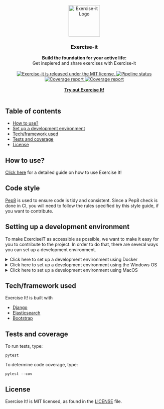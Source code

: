 <div align="center">
      <a href="http://134.209.236.146">
        <img src="http://134.209.236.146/static/feed/logo.png" alt="Exercise-it Logo" width="100" height="100">
      </a>
</div>
<div align="center">
    <h3>Exercise-it</h3>
</div>
<div align="center">
  <strong>Build the foundation for your active life:</strong><br>
  Get inspiered and share exercises with Exercise-it
</div>
<br/>
<div align="center">
  <a href="https://gitlab.stud.idi.ntnu.no/tdt4140-2020/64/-/blob/master/LICENCE">
    <img src="https://img.shields.io/badge/license-MIT-blue.svg" alt="Exercise-it is released under the MIT license." />
  </a>
  <a href="https://gitlab.stud.idi.ntnu.no/tdt4140-2020/64/commits/master">
    <img src="https://gitlab.stud.idi.ntnu.no/tdt4140-2020/64/badges/master/pipeline.svg" alt="Pipeline status"/>
  </a>
  <a href="https://gitlab.stud.idi.ntnu.no/tdt4140-2020/64/commits/master">
    <img src="https://gitlab.stud.idi.ntnu.no/tdt4140-2020/64/badges/master/coverage.svg" alt="Coverage report"/>
  </a>
  <a href="https://www.python.org/dev/peps/pep-0008/">
    <img src="https://img.shields.io/badge/code%20style-pep8-orange.svg" alt="Coverage report"/>
  </a>
</div>

<br>
 
<div align="center">
  <a href="http://134.209.236.146">
      <strong>
        Try out Exercise It!
      </strong>
  </a>
</div>
 
<br>

## Table of contents

- [How to use?](#how-to-use)
- [Set up a development environment](#setting-up-a-development-environment)
- [Tech/framework used](#techframework-used)
- [Tests and coverage](#tests-and-coverage)
- [License](#license)


## How to use?

[Click here]() for a detailed guide on how to use Exercise It!

## Code style

[Pep8](https://www.python.org/dev/peps/pep-0008/) is used to ensure code 
is tidy and consistent. Since a Pep8 check is done in CI, you will need to 
follow the rules specified by this style guide, if you want to contribute.

## Setting up a development environment
To make ExerciseIT as accessible as possible, we want to make it easy for you to contribute to the project. In order to do that, there are several ways you can set up a development environment.

<details>
  <summary>Click here to set up a development environment using Docker</summary>

  ### What is Docker?
  Docker is an open platform for developing, shipping, and running applications. Docker enables you to separate your applications       from your infrastructure so you can deliver software quickly. ExerciseIT has features that allows it to run on Docker Toolbox.        Docker toolbox can be installed on both the Windows OS and MacOS. 

  Note that running ExerciseIT on Docker requires specific changes to the operating system of your computer. If you are new to software development and dont feel comfortable editing the settings of your operative system. You should consider the guide for setting up a development environment on Windows or MacOS.
  ### Prerequisites
  To run ExerciseIT on Docker, you need to have Docker Toolbox installed. To install Docker Toolbox, please visit the official Docker   installation Guide.
  - [**Install on Windows**](https://docs.docker.com/toolbox/toolbox_install_windows/)
  - [**Install on MacOS**](https://docs.docker.com/toolbox/toolbox_install_mac/)
  
  When you have completed the installation, and successfully run the ```docker run hello-world``` command, proceed to the next step.
  ### Step 1: Clone the repo from GitLab
  ### Step 2: Build the Docker Image
  ### Step 3: Verify your Docker Machine IP adress
  ### Step 4: Run the Docker Container
  </details>
<details>
  <summary>Click here to set up a development environment using the Windows OS</summary>
  
  ### Prerequisites
  ### Step 1: Clone the repo from GitLab
  ### Step 2: Install the requirered packages
  ### Step 3: Run the Django server locally

</details>
<details>
  <summary>Click here to set up a development environment using MacOS</summary>
  
  ## Prerequisites
  ### Step 1: Clone the repo from GitLab
  ### Step 2: Install the requirered packages
  ### Step 3: Run the Django server locally
</details>

## Tech/framework used

Exercise It! is built with
- [Django](https://www.djangoproject.com/)
- [Elasticsearch](https://www.elastic.co/)
- [Bootstrap](https://getbootstrap.com/)

## Tests and coverage

To run tests, type:
```
pytest
```

To determine code coverage, type: 
```
pytest --cov
```

## License
Exercise It! is MIT licensed, as found in the
[LICENSE](https://gitlab.stud.idi.ntnu.no/tdt4140-2020/64/-/blob/master/LICENCE) file.
